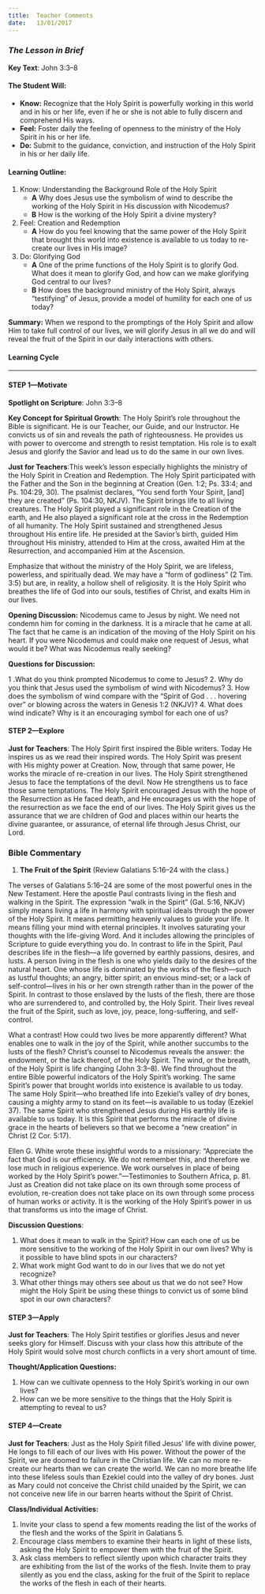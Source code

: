 ```yaml
---
title:  Teacher Comments
date:   13/01/2017
---
```


### _The Lesson in Brief_

**Key Text**: John 3:3–8

#### **The Student Will:**
- **Know:** Recognize that the Holy Spirit is powerfully working in this world and in his or her life, even if he or she is not able to fully discern and comprehend His ways.
- **Feel:** Foster daily the feeling of openness to the ministry of the Holy Spirit in his or her life.
- **Do:** Submit to the guidance, conviction, and instruction of the Holy Spirit in his or her daily life.

#### **Learning Outline:**
1. Know: Understanding the Background Role of the Holy Spirit 
   + **A** Why does Jesus use the symbolism of wind to describe the working of the Holy Spirit in His discussion with Nicodemus?
   + **B** How is the working of the Holy Spirit a divine mystery?
2. Feel: Creation and Redemption
   + **A** How do you feel knowing that the same power of the Holy Spirit that brought this world into existence is available to us today to re-create our lives in His image?
3. Do: Glorifying God
   + **A** One of the prime functions of the Holy Spirit is to glorify God. What does it mean to glorify God, and how can we make glorifying God central to our lives?
   + **B** How does the background ministry of the Holy Spirit, always “testifying” of Jesus, provide a model of humility for each one of us today?
 
**Summary:** When we respond to the promptings of the Holy Spirit and allow Him to take full control of our lives, we will glorify Jesus in all we do and will reveal the fruit of the Spirit in our daily interactions with others.

#### **Learning Cycle**
------

#### STEP 1—Motivate

**Spotlight on Scripture**: John 3:3–8

**Key Concept for Spiritual Growth**: The Holy Spirit’s role throughout the Bible is significant. He is our Teacher, our Guide, and our Instructor. He convicts us of sin and reveals the path of righteousness. He provides us with power to overcome and strength to resist temptation. His role is to exalt Jesus and glorify the Savior and lead us to do the same in our own lives.

**Just for Teachers**:This week’s lesson especially highlights the ministry of the Holy Spirit in Creation and Redemption. The Holy Spirit participated with the Father and the Son in the beginning at Creation (Gen. 1:2; Ps. 33:4; and Ps. 104:29, 30). The psalmist declares, “You send forth Your Spirit, [and] they are created” (Ps. 104:30, NKJV). The Spirit brings life to all living creatures. The Holy Spirit played a significant role in the Creation of the earth, and He also played a significant role at the cross in the Redemption of all humanity. The Holy Spirit sustained and strengthened Jesus throughout His entire life. He presided at the Savior’s birth, guided Him throughout His ministry, attended to Him at the cross, awaited Him at the Resurrection, and accompanied Him at the Ascension.

Emphasize that without the ministry of the Holy Spirit, we are lifeless, powerless, and spiritually dead. We may have a “form of godliness” (2 Tim. 3:5) but are, in reality, a hollow shell of religiosity. It is the Holy Spirit who breathes the life of God into our souls, testifies of Christ, and exalts Him in our lives.

**Opening Discussion:** Nicodemus came to Jesus by night. We need not condemn him for coming in the darkness. It is a miracle that he came at all. The fact that he came is an indication of the moving of the Holy Spirit on his heart. If you were Nicodemus and could make one request of Jesus, what would it be? What was Nicodemus really seeking?

**Questions for Discussion:** 

1 .What do you think prompted Nicodemus to come to Jesus? 
2. Why do you think that Jesus used the symbolism of wind with Nicodemus?
3. How does the symbolism of wind compare with the “Spirit of God . . . hovering over” or blowing across the waters in Genesis 1:2 (NKJV)?
4. What does wind indicate? Why is it an encouraging symbol for each one of us?


#### STEP 2—Explore

**Just for Teachers**: The Holy Spirit first inspired the Bible writers. Today He inspires us as we read their inspired words. The Holy Spirit was present with His mighty power at Creation. Now, through that same power, He works the miracle of re-creation in our lives. The Holy Spirit strengthened Jesus to face the temptations of the devil. Now He strengthens us to face those same temptations. The Holy Spirit encouraged Jesus with the hope of the Resurrection as He faced death, and He encourages us with the hope of the resurrection as we face the end of our lives. The Holy Spirit gives us the assurance that we are children of God and places within our hearts the divine guarantee, or assurance, of eternal life through Jesus Christ, our Lord.

### **Bible Commentary**

1. **The Fruit of the Spirit** (Review Galatians 5:16–24 with the class.)

The verses of Galatians 5:16–24 are some of the most powerful ones in the New Testament. Here the apostle Paul contrasts living in the flesh and walking in the Spirit. The expression “walk in the Spirit” (Gal. 5:16, NKJV) simply means living a life in harmony with spiritual ideals through the power of the Holy Spirit. It means permitting heavenly values to guide your life. It means filling your mind with eternal principles. It involves saturating your thoughts with the life-giving Word. And it includes allowing the principles of Scripture to guide everything you do.
In contrast to life in the Spirit, Paul describes life in the flesh—a life governed by earthly passions, desires, and lusts. A person living in the flesh is one who yields daily to the desires of the natural heart. One whose life is dominated by the works of the flesh—such as lustful thoughts; an angry, bitter spirit; an envious mind-set; or a lack of self-control—lives in his or her own strength rather than in the power of the Spirit. In contrast to those enslaved by the lusts of the flesh, there are those who are surrendered to, and controlled by, the Holy Spirit. Their lives reveal the fruit of the Spirit, such as love, joy, peace, long-suffering, and self-control. 

What a contrast! How could two lives be more apparently different? What enables one to walk in the joy of the Spirit, while another succumbs to the lusts of the flesh? Christ’s counsel to Nicodemus reveals the answer: the endowment, or the lack thereof, of the Holy Spirit. The wind, or the breath, of the Holy Spirit is life changing (John 3:3–8). We find throughout the entire Bible powerful indicators of the Holy Spirit’s working. The same Spirit’s power that brought worlds into existence is available to us today. The same Holy Spirit—who breathed life into Ezekiel’s valley of dry bones, causing a mighty army to stand on its feet—is available to us today (Ezekiel 37). The same Spirit who strengthened Jesus during His earthly life is available to us today. It is this Spirit that performs the miracle of divine grace in the hearts of believers so that we become a “new creation” in Christ (2 Cor. 5:17).

Ellen G. White wrote these insightful words to a missionary: “Appreciate the fact that God is our efficiency. We do not remember this, and therefore we lose much in religious experience. We work ourselves in place of being worked by the Holy Spirit’s power.”—Testimonies to Southern Africa, p. 81. Just as Creation did not take place on its own through some process of evolution, re-creation does not take place on its own through some process of human works or activity. It is the working of the Holy Spirit’s power in us that transforms us into the image of Christ.

**Discussion Questions**: 

1. What does it mean to walk in the Spirit? How can each one of us be more sensitive to the working of the Holy Spirit in our own lives? Why is it possible to have blind spots in our characters? 
2. What work might God want to do in our lives that we do not yet recognize?
3. What other things may others see about us that we do not see? How might the Holy Spirit be using these things to convict us of some blind spot in our own characters?

#### STEP 3—Apply

**Just for Teachers**: The Holy Spirit testifies or glorifies Jesus and never seeks glory for Himself. Discuss with your class how this attribute of the Holy Spirit would solve most church conflicts in a very short amount of time.

**Thought/Application Questions:**

1. How can we cultivate openness to the Holy Spirit’s working in our own lives? 
2. How can we be more sensitive to the things that the Holy Spirit is attempting to reveal to us?

#### STEP 4—Create

**Just for Teachers**: Just as the Holy Spirit filled Jesus’ life with divine power, He longs to fill each of our lives with His power. Without the power of the Spirit, we are doomed to failure in the Christian life. We can no more re-create our hearts than we can create the world. We can no more breathe life into these lifeless souls than Ezekiel could into the valley of dry bones. Just as Mary could not conceive the Christ child unaided by the Spirit, we can not conceive new life in our barren hearts without the Spirit of Christ.

**Class/Individual Activities:**

1. Invite your class to spend a few moments reading the list of the works of the flesh and the works of the Spirit in Galatians 5. 
2. Encourage class members to examine their hearts in light of these lists, asking the Holy Spirit to empower them with the fruit of the Spirit.
3. Ask class members to reflect silently upon which character traits they are exhibiting from the list of the works of the flesh. Invite them to pray silently as you end the class, asking for the fruit of the Spirit to replace the works of the flesh in each of their hearts.